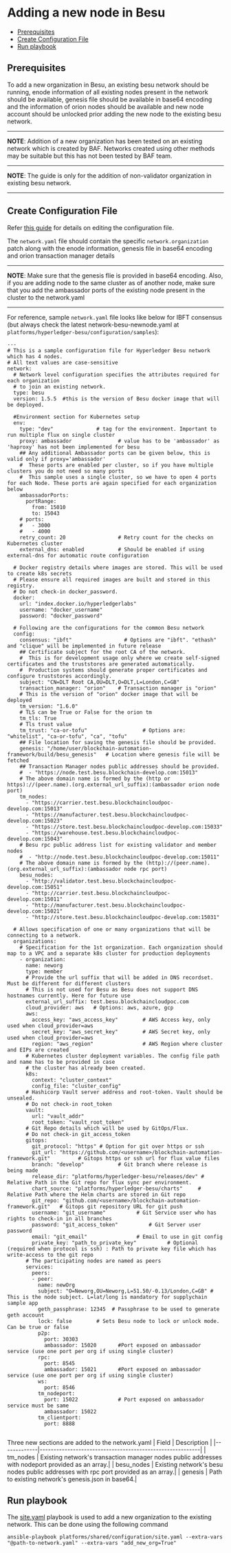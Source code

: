 <a name = "adding-new-org-to-existing-network-in-besu"></a>
# Adding a new node in Besu

  - [Prerequisites](#prerequisites)
  - [Create Configuration File](#create-configuration-file)
  - [Run playbook](#run-playbook)

<a name = "prerequisites"></a>
## Prerequisites
To add a new organization in Besu, an existing besu network should be running, enode information of all existing nodes present in the network should be available, genesis file should be available in base64 encoding and the information of orion nodes should be available and new node account should be unlocked prior adding the new node to the existing besu network. 

---
**NOTE**: Addition of a new organization has been tested on an existing network which is created by BAF. Networks created using other methods may be suitable but this has not been tested by BAF team.

---

**NOTE**: The guide is only for the addition of non-validator organization in existing besu network.

---

<a name = "create_config_file"></a>
## Create Configuration File

Refer [this guide](./besu_networkyaml.md) for details on editing the configuration file.

The `network.yaml` file should contain the specific `network.organization` patch along with the enode information, genesis file in base64 encoding and orion transaction manager details

---
**NOTE**: Make sure that the genesis flie is provided in base64 encoding. Also, if you are adding node to the same cluster as of another node, make sure that you add the ambassador ports of the existing node present in the cluster to the network.yaml

---
For reference, sample `network.yaml` file looks like below for IBFT consensus (but always check the latest network-besu-newnode.yaml at `platforms/hyperledger-besu/configuration/samples`):

```
---
# This is a sample configuration file for Hyperledger Besu network which has 4 nodes.
# All text values are case-sensitive
network:
  # Network level configuration specifies the attributes required for each organization
  # to join an existing network.
  type: besu
  version: 1.5.5  #this is the version of Besu docker image that will be deployed.

  #Environment section for Kubernetes setup
  env:
    type: "dev"              # tag for the environment. Important to run multiple flux on single cluster
    proxy: ambassador               # value has to be 'ambassador' as 'haproxy' has not been implemented for besu
    ## Any additional Ambassador ports can be given below, this is valid only if proxy='ambassador'
    #  These ports are enabled per cluster, so if you have multiple clusters you do not need so many ports
    #  This sample uses a single cluster, so we have to open 4 ports for each Node. These ports are again specified for each organization below
    ambassadorPorts:
      portRange: 
        from: 15010 
        to: 15043
    # ports: 
    #   - 3000
    #   - 4000  
    retry_count: 20                 # Retry count for the checks on Kubernetes cluster
    external_dns: enabled           # Should be enabled if using external-dns for automatic route configuration
  
  # Docker registry details where images are stored. This will be used to create k8s secrets
  # Please ensure all required images are built and stored in this registry. 
  # Do not check-in docker_password.
  docker:
    url: "index.docker.io/hyperledgerlabs"
    username: "docker_username"
    password: "docker_password"
  
  # Following are the configurations for the common Besu network
  config:    
    consensus: "ibft"                 # Options are "ibft". "ethash" and "clique" will be implemented in future release
    ## Certificate subject for the root CA of the network. 
    #  This is for development usage only where we create self-signed certificates and the truststores are generated automatically.
    #  Production systems should generate proper certificates and configure truststores accordingly.
    subject: "CN=DLT Root CA,OU=DLT,O=DLT,L=London,C=GB"
    transaction_manager: "orion"    # Transaction manager is "orion"
    # This is the version of "orion" docker image that will be deployed
    tm_version: "1.6.0"               
    # TLS can be True or False for the orion tm
    tm_tls: True
    # Tls trust value
    tm_trust: "ca-or-tofu"                  # Options are: "whitelist", "ca-or-tofu", "ca", "tofu"
    ## File location for saving the genesis file should be provided.
    genesis: "/home/user/blockchain-automation-framework/build/besu_genesis"   # Location where genesis file will be fetched
    ## Transaction Manager nodes public addresses should be provided.
    #  - "https://node.test.besu.blockchain-develop.com:15013"
    # The above domain name is formed by the (http or https)://(peer.name).(org.external_url_suffix):(ambassador orion node port)
    tm_nodes: 
      - "https://carrier.test.besu.blockchaincloudpoc-develop.com:15013"
      - "https://manufacturer.test.besu.blockchaincloudpoc-develop.com:15023"
      - "https://store.test.besu.blockchaincloudpoc-develop.com:15033"
      - "https://warehouse.test.besu.blockchaincloudpoc-develop.com:15043"
    # Besu rpc public address list for existing validator and member nodes 
    #  - "http://node.test.besu.blockchaincloudpoc-develop.com:15011"
    # The above domain name is formed by the (http)://(peer.name).(org.external_url_suffix):(ambassador node rpc port)
    besu_nodes:
      - "http://validator.test.besu.blockchaincloudpoc-develop.com:15051"
      - "http://carrier.test.besu.blockchaincloudpoc-develop.com:15011"
      - "http://manufacturer.test.besu.blockchaincloudpoc-develop.com:15021"
      - "http://store.test.besu.blockchaincloudpoc-develop.com:15031"
  
  # Allows specification of one or many organizations that will be connecting to a network.
  organizations:
    # Specification for the 1st organization. Each organization should map to a VPC and a separate k8s cluster for production deployments
    - organization:
      name: neworg
      type: member
      # Provide the url suffix that will be added in DNS recordset. Must be different for different clusters
      # This is not used for Besu as Besu does not support DNS hostnames currently. Here for future use
      external_url_suffix: test.besu.blockchaincloudpoc.com
      cloud_provider: aws   # Options: aws, azure, gcp
      aws:
        access_key: "aws_access_key"        # AWS Access key, only used when cloud_provider=aws
        secret_key: "aws_secret_key"        # AWS Secret key, only used when cloud_provider=aws
        region: "aws_region"                # AWS Region where cluster and EIPs are created
      # Kubernetes cluster deployment variables. The config file path and name has to be provided in case
      # the cluster has already been created.
      k8s:
        context: "cluster_context"
        config_file: "cluster_config"
      # Hashicorp Vault server address and root-token. Vault should be unsealed.
      # Do not check-in root_token
      vault:
        url: "vault_addr"
        root_token: "vault_root_token"
      # Git Repo details which will be used by GitOps/Flux.
      # Do not check-in git_access_token
      gitops:
        git_protocol: "https" # Option for git over https or ssh
        git_url: "https://github.com/<username>/blockchain-automation-framework.git"         # Gitops https or ssh url for flux value files 
        branch: "develop"           # Git branch where release is being made
        release_dir: "platforms/hyperledger-besu/releases/dev" # Relative Path in the Git repo for flux sync per environment. 
        chart_source: "platforms/hyperledger-besu/charts"     # Relative Path where the Helm charts are stored in Git repo
        git_repo: "github.com/<username>/blockchain-automation-framework.git"   # Gitops git repository URL for git push 
        username: "git_username"          # Git Service user who has rights to check-in in all branches
        password: "git_access_token"          # Git Server user password
        email: "git_email"                # Email to use in git config
        private_key: "path_to_private_key"          # Optional (required when protocol is ssh) : Path to private key file which has write-access to the git repo
      # The participating nodes are named as peers
      services:
        peers:
        - peer:
          name: newOrg
          subject: "O=Neworg,OU=Neworg,L=51.50/-0.13/London,C=GB" # This is the node subject. L=lat/long is mandatory for supplychain sample app
          geth_passphrase: 12345  # Passphrase to be used to generate geth account
          lock: false        # Sets Besu node to lock or unlock mode. Can be true or false
          p2p:
            port: 30303
            ambassador: 15020       #Port exposed on ambassador service (use one port per org if using single cluster)
          rpc:
            port: 8545
            ambassador: 15021       #Port exposed on ambassador service (use one port per org if using single cluster)
          ws:
            port: 8546
          tm_nodeport:
            port: 15022             # Port exposed on ambassador service must be same
            ambassador: 15022    
          tm_clientport:
            port: 8888 
           

```
Three new sections are added to the network.yaml
| Field       | Description                                              |
|-------------|----------------------------------------------------------|
| tm_nodes | Existing network's transaction manager nodes public addresses with nodeport provided as an array.|
| besu_nodes | Existing network's besu nodes public addresses with rpc port provided as an array.|
| genesis | Path to existing network's genesis.json in base64.|


<a name = "run_network"></a>
## Run playbook

The [site.yaml](https://github.com/hyperledger-labs/blockchain-automation-framework/tree/master/platforms/shared/configuration/site.yaml) playbook is used to add a new organization to the existing network. This can be done using the following command

```
ansible-playbook platforms/shared/configuration/site.yaml --extra-vars "@path-to-network.yaml" --extra-vars "add_new_org=True"
```


